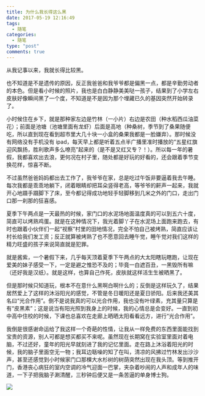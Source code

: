 ```yaml
---
title: 为什么我长得这么黑
date: 2017-05-19 12:16:49
tags:
  - 随笔
categories:
  - 随笔
type: "post"
comments: true
---
```

从我记事以来，我就长得比较黑。

也不知道是不是遗传的原因，反正我爸爸和我爷爷都是偏黑一点，都是辛勤劳动者的本色。但是看小时候的照片，我也是白白静静美美哒一孩子，结果到了小学左右皮肤好像瞬间黑了一个度，不知道是不是因为那个埋藏已久的基因突然开始转录了。

<!--more-->

小时候住在乡下，就是那种家左边是竹林（一小片）右边是农田（种水稻西瓜油菜花）；前面是池塘（池塘里面有龙虾）后面是高地（种桑树，季节到了桑果随便吃，所以直到现在看到超市里大几十块一小盒的桑果我都是一脸嫌弃）。那时候没有网络没有手机没有 ipad，每天早上都是听着五点半广播里准时播放的“五星红旗迎风飘扬，胜利歌声多么嘹亮”起来的（是不是又红又专？！）。所以每一年的暑假，我都喜欢出去浪，更何况在村子里，随处都是好玩的好看的，还会跟着季节变换花样，惊喜不断。

不过虽然爸爸妈妈都出去工作了，我爷爷在家，总是吃过午饭非要逼着我去午睡。每次我都是乖乖地躺下，闭着眼睛却把耳朵竖得老高，等爷爷的鼾声一起来，我就开心地蹑手蹑脚下了床，至今都记得成功地轻手轻脚移到几米之外的门口，走出门口那一刹那的狂喜感。

夏季下午两点是一天最热的时候，家门口的水泥场地面温度真的可以到五六十度，简直可以烤熟鸡蛋。就是在这种情况下，我光着脚丫子在水泥场上面跑来跑去，有时也跟着小伙伴们一起“视察”村里的田地情况，完全不怕自己被烤熟，简直应该让村长给我们发工资；反正就算被烤熟了也不愿意回去睡午觉，睡午觉对我们这样的精力旺盛的孩子来说简直就是犯罪。

就是酱紫，一个暑假下来，几乎每天顶着夏季下午两点的大太阳瞎玩瞎跑，让现在爱美的妹子感受一下，一定是避之惟恐不及的；毕竟一白遮百丑，一黑毁所有嘛（还好我是汉纸）。就是这样，也算自己作死，皮肤就这样活生生被晒黑了。

但是那时候只知道玩，根本不在意什么黑啊白啊什么的；反倒是这样玩久了，结果居然爱上了这样的沐浴阳光的感觉，不管是冬日暖阳还是夏日骄阳。后来我还美其名曰“光合作用”。倒不是说我真的可以光合作用，我也没有叶绿素，充其量只算是有“皮黑素”；这是说当有阳光照到我身上的时候，我的心情总是会变好。一直到初中高中住校的时候，下课也总喜欢在走廊上晒晒太阳看看远方，进行“光合作用”。

我倒是很感谢命运给了我这样一个奇葩的性情，让我从一样免费的东西里面能找到宝贵的资源，别人可都是想买都买不来呢。虽然现在长期窝在实验室里面对着电脑，不过还好，童年的阳光早就刻进了我的记忆里面。走在路上沐浴着阳光的时候，我的脑子里面空无一物；我耳边聒噪的知了在叫，清凉的风拂过竹林发出沙沙声，甚至还感觉到小时候家门口那棵大水杉树的树荫突然出现在我头顶。等到推开门，香港丧心病狂的室内空调的冷气迎面一巴掌，夹杂着吵闹的人声和成年人的味道，一下子把我脑子涮清醒，三秒钟后便又是一条苦逼的单身博士狗。

![](/uploads/2017/dodge.jpg)
